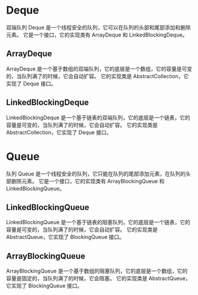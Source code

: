 # Deque 
双端队列 Deque 是一个线程安全的队列，它可以在队列的头部和尾部添加和删除元素。
它是一个接口，它的实现类有 ArrayDeque 和 LinkedBlockingDeque。

## ArrayDeque
ArrayDeque 是一个基于数组的双端队列，它的底层是一个数组，它的容量是可变的，当队列满了的时候，它会自动扩容。
它的实现类是 AbstractCollection，它实现了 Deque 接口。

## LinkedBlockingDeque
LinkedBlockingDeque 是一个基于链表的双端队列，它的底层是一个链表，它的容量是可变的，当队列满了的时候，它会自动扩容。
它的实现类是 AbstractCollection，它实现了 Deque 接口。

# Queue
队列 Queue 是一个线程安全的队列，它只能在队列的尾部添加元素，在队列的头部删除元素。
它是一个接口，它的实现类有 ArrayBlockingQueue 和 LinkedBlockingQueue。

## LinkedBlockingQueue
LinkedBlockingQueue 是一个基于链表的阻塞队列，它的底层是一个链表，它的容量是可变的，当队列满了的时候，它会自动扩容。
它的实现类是 AbstractQueue，它实现了 BlockingQueue 接口。

## ArrayBlockingQueue
ArrayBlockingQueue 是一个基于数组的阻塞队列，它的底层是一个数组，它的容量是固定的，当队列满了的时候，它会阻塞。
它的实现类是 AbstractQueue，它实现了 BlockingQueue 接口。
